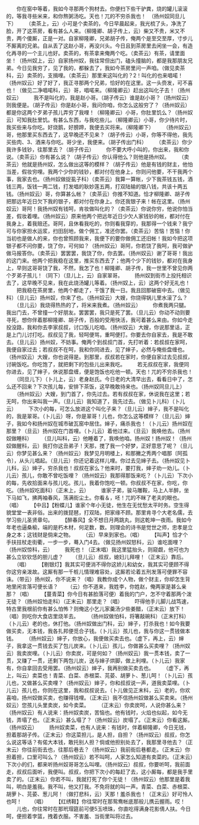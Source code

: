 <!-- { "loadSidebar": true } -->
　　你在窑中等着，我如今寻那两个狗材去。你便扫下些干驴粪，烧的罐儿滚滚的，等我寻些米来，和你熬粥汤吃。天也！兀的不穷杀我也！　（扬州奴同旦儿下）
　　（卖茶上，云）小可是个卖茶的，今日早晨起来，我光梳了头，净洗了脸，开了这茶房，看有甚么人来。（柳隆卿、胡子传上，云）柴又不贵，米又不贵，两个傻厮，正是一对。自家柳隆卿，兄弟胡子传，俺两个是至交至厚，寸步儿不厮离的兄弟。自从丢了这赵小哥，再没兴头。今日且到茶房里去闲坐一会，有造化再寻的一个主儿也好。卖茶的，有茶拿来俺两个吃。（卖茶云）有茶，请里面坐！（扬州奴上，云）自家扬州奴，我往常但出门，磕头撞脑的，都是我那朋友兄弟。今日见我穷了，见了我的，都躲去了，我如今茶房里问一声咱。（做见卖茶科，云）卖茶的，支揖哩。（卖茶云）那里来这叫化的？2！叫化的也来唱喏！（扬州奴云）好了好了，我正寻那两个兄弟，恰好的在这里。这一头赍发，可不喜也！（做见二净唱喏科，云）哥，唱喏来。（柳隆卿云）赶出这叫化子去！（扬州奴云）
　　我不是叫化的，我是赵小哥。（胡子传云）谁是赵小哥？（扬州奴云）则我便是。（胡子传云）你是赵小哥，我问你咱，你怎么这般穷了？（扬州奴云）都是你这两个歹弟子孩儿弄穷了我哩！（柳隆卿云）小哥，你肚里饥么？（扬州奴云）可知我肚里饥。有甚么东西，与我吃些儿。（柳隆卿云）小哥，你少待片时，我买些来与你吃。好烧鹅，好膀蹄，我便去买将来。（柳隆卿下）
　　（扬州奴云）哥，他那里买东西去了，这早晚还不见来？（胡子传云）小哥，你等不得他，我先买些肉、3、酒来与你吃。哥少坐，我便来。（胡子传出门科）
　　（卖茶云）你少我许多钱钞，往那里去？（胡子传云）
　　你不要大呼小叫的，你出来，我和你说。（卖茶云）你有甚么说？（胡子传云）你认得他么？则他是扬州奴。
　　（卖茶云）他就是扬州奴，怎么做出这等的模样？（胡子传云）他是有钱的财主，他怕当差，假妆穷哩。我两个少你的钱钞，都对付在他身上，你则问他要，不干我两个事，我家去也。（扬州奴做捉虱子科）（卖茶云）我算一算帐，少下我茶钱五钱，酒钱三两，饭钱一两二钱，打发唱的耿妙莲五两，打双陆输的银八钱，共该十两五钱。（扬州奴云）哥，你算甚么帐？（卖茶云）你推不知道。恰才柳隆卿、胡子传把那远年近日欠下我的银子，都对付在你身上。你还我银子来！帐在这里。（扬州奴云）哥阿！我扬州奴有钱呵，肯妆做叫化的？（卖茶云）你说你穷，他说你怕当差，假妆着哩。（扬州奴云）原来他两个把远年近日少欠人家钱钞的帐，都对付在我身上，着我赔还。哥阿，且休看我吃的，你则看我穿的，我那得一个钱来？我宁可与你家担水运浆，扫田刮地，做个佣工，准还你罢。（卖茶云）苦恼！苦恼！你当初也是做人的来，你也曾照顾我来，我便下的要你做佣工还旧帐！我如今把这项银子都不问你要，饶了你，可何如？（扬州奴云）哥阿，你若饶了我呵，我可做驴做马报答你。（卖茶云）罢罢罢，我饶了你，你去罢。（扬州奴云）谢了哥哥！我出的这门来。他两个把我稳在这里，推买东西去了；他两个少下的钱钞，都对在我身上，早则这哥哥饶了我，不然，我怎了也！柳隆卿、胡子传，我一世里不曾见你两个歹弟子孩儿！（同下）（旦儿上，云）自家翠哥。
　　扬州奴到街市上投托相识去了，这早晚不见来，我在此烧汤罐儿等着。（扬州奴上，云）这两个好无礼也！
　　把我稳在茶房里，他两个都走了，干饿了我一日。我且回那破窑中去。（做见科）（旦儿云）扬州奴，你来了也。（扬州奴云）大嫂，你烧得锅儿里水滚了么？
　　（旦儿云）我烧得热热的了，将米来我煮。（扬州奴云）
　　你煮我两只腿。我出门去，不曾撞一个好朋友。罢罢罢，我只是死了罢。（旦儿云）你动不动则要寻死，想你伴着那柳隆卿、胡子传，百般的受用快活，我可着甚么来由。你如今走投没路，我和你去李家叔叔，讨口饭儿吃咱。（扬州奴云）大嫂，你说那里话，正是上门儿讨打吃。叔叔见了我，轻呵便骂，重呵便打。你要去你自家去，我是不敢去。（旦儿云）扬州奴，不妨事。俺两个到叔叔门首，先打听着：若叔叔在家呵，我便自家过去；若叔叔不在呵，我和你同进去，见了婶子，必然与俺些盘缠也。（扬州奴云）大嫂，你也说得是。到那里，叔叔若在家时，你便自家过去见叔叔，讨碗饭吃。你吃饱了，就把剩下的包些儿出来我吃。
　　若无叔叔在家，我便同你进去，见了婶子，休说那盘缠，便是饱饭也吃他一顿。天也！兀的不穷杀我也！
　　（同旦儿下）（卜儿上，云）老身赵氏。今日老的大清早出去，看看日中了，怎么还不回来？下次孩儿每，安排下茶饭，这早晚敢待来也。（扬州奴同旦儿上）
　　（扬州奴云）大嫂，到门首了，你先过去。若有叔叔在家，休说我在这里；若无呵，你出来叫我一声。（旦儿云）我知道了，我先过去。（做见卜儿科）（卜儿云）
　　下次小的每，可怎么放进这个叫化子来？（旦儿云）婶子，我不是叫化的，我是翠哥。（卜儿云）呀，你是翠哥！儿也，你怎么这等模样？（旦儿云）婶子，我如今和扬州奴在城市破瓦窑中居住。婶子，痛杀我也！（卜儿云）扬州奴在那里？（旦云）扬州奴在门首哩。（卜儿云）着他过来。（旦云）我唤他去。（扬州奴做睡科）
　　（旦儿叫科，云）他睡着了，我唤他咱。扬州奴！扬州奴！（扬州奴做醒科，云）我打你这丑弟子！天那，搅了我一个好梦，正好意思了呢？（旦儿云）你梦见甚么来？（扬州奴云）我梦见月明楼上，和那撇之秀两个唱那〔阿孤令〕，从头儿唱起。（旦儿云）你还记着这样儿哩。你过去见婶子去。（扬州奴见卜儿科，云）婶子，穷杀我也！叔叔在家么？他来时，要打我，婶子劝一劝儿。（卜儿云）孩儿，你敢不曾吃饭哩？（扬州奴云）我那得那饭来吃？（卜儿云）下次小的每，先收拾面来与孩儿吃。孩儿，我着你饱吃一顿。你叔叔不在家，你吃，你吃。（扬州奴吃面科）（正末上，云）
　　谁家子弟，骏马雕鞍，马上人半醉，坐下马如飞，拂两袖春风，荡满街尘土。你看＆，呸！兀的不眯了老夫的眼也。（唱）
　　【中吕】【粉蝶儿】谁家个年小无徒，他生在无忧愁太平时务。空生得貌堂堂一表非俗。出来的拨琵琶，打双陆，把家缘不顾。那里肯寻个大老名儒，去学习些儿圣贤章句。
　　【醉春风】全不想日月两跳丸，则这乾坤一夜雨。我如今年老也逼桑榆，端的是朽木材，何足数，数。则理会的诗书是觉世之师，忠孝是立身之本；这钱财是倘来之物。
　　（云）早来到家也。（唱）
　　【叫声】恰才个手扶拄杖走街衢，一步一步，蓦入门4去。（做见扬州奴怒科，云）谁吃面哩？（扬州奴惊科，云）
　　我死也！（正末唱）我这里猛抬头，则窥觑，他可也为甚么立钦钦恁的胆儿虚？
　　（旦儿云）叔叔，媳妇儿拜哩！（正末云）靠后。
　　（唱）
　　【剔银灯】我其实可便消不得你这娇儿和幼女，我其实可便顾不得你这穷亲泼故。这厮有那一千桩儿情理难容处，这厮若论着五刑发落可便罪不容诛。（带云）扬州奴，你不说来？（唱）我教你成个人物，做个财主，你却怎生背地里闲言落可便长语？
　　（云）你不道来，我姓李，你姓赵，俺两家是甚么亲那？（唱）
　　【蔓青菜】你今日有甚脸落可便）着我的门户，怎不守着那两个泼无徒？（扬州奴怕走科）（正末云）那里走？（唱）
　　吓得他手儿脚儿战笃速，特古里我根前你有甚么怕怖？则俺这小乞儿家羹汤少些姜醋，（正末云）放下！（唱）则吃你大食店里烧羊去。
　　（扬州奴做怕科，将箸敲碗科）（正末打科）（卜儿云）老的也，休打他。（扬州奴做出门科，云）婶子，打杀我也！如今我要做买卖，无本钱，我各扎邦便觅合子钱。（卜儿云）孩儿也，我与你这一贯钱做本钱。
　　（扬州奴云）婶子，你放心，我便做买卖去也。（虚下，再上，云）婶子，我拿这一贯钱去买了包儿炭来。（卜儿云）孩儿，你做甚么买卖哩？（扬州奴云）我卖炭哩。（卜儿云）你卖炭，可是何如？（扬州奴云）我一贯本钱，卖了一贯，又赚了一贯，还剩下两包儿炭，送与婶子烘脚，做上利哩。（卜儿云）我家有，你自拿回去受用罢。（扬州奴云）婶子，我再别做买卖去也。
　　（虚下，再上，叫云）卖菜也！青菜、白菜、赤根菜、芫荽、胡萝卜、葱儿呵！（卜儿云）孩儿也，又做甚么买卖哩？（扬州奴云）婶子，你和叔叔说一声，道我卖菜哩。（卜儿云）孩儿也，你则在这里，我和叔叔说去。（卜儿做见正末科，云）老的，你欢喜咱，扬州奴做买卖，也赚得钱哩。（正末云）我不信扬州奴做甚么买卖来。（扬州奴云）您孩儿头里卖炭，如今卖菜。
　　（正末云）你卖炭呵，人说你甚么来？（扬州奴云）有人说来：扬州奴卖炭，苦恼也。他有钱时，火焰也似起，如今无钱，弄塌了也。（正末云）甚么塌了？（扬州奴云）炭塌了。（正末云）你看这厮。（扬州奴云）
　　扬州奴卖菜，也有人说来：有钱时，伴着柳隆卿，今日无钱，担着那胡子传。（正末云）你这菜担儿，是人担，自担？（扬州奴云）叔叔，你怎么说这等话？有偌大本钱，敢托别人担？倘或他担别处去了，我那里寻他去？（正末云）你往前街去也，往那后巷去？（扬州奴云）我前街后巷都走。（正末云）你担着担，口里可叫么？（扬州奴云）若不叫呵，人家怎么知道有卖菜的。（正末云）下次小的们，都来听扬州奴哥哥怎么叫哩。（扬州奴云）叔叔，你要听呵，我前面走，叔叔后面听，我便叫。叔叔，你把下次小的每赶了去，这小厮每，都是我手里卖了的。（正末云）你若不叫，我就打死了你个无徒！（扬州奴云）他那里是着我叫，明白是羞我。我不叫，他又打我。不免将就的叫一声。青菜、白菜、赤根菜、胡萝卜、芫荽、葱儿阿！（做打悲科，云）天那！羞杀我也！（正末云）好可怜人也呵！
　　（唱）
　　【红绣鞋】你往常时在那鸳鸯帐底那般儿携云握雨。哎！
　　儿也，你往常时在那玳瑁筵前可便5玉喷珠，你直吃得满身花影倩人扶。今日呵，便担着孛篮，拽着衣服。不害羞、当街里叫将过去。
